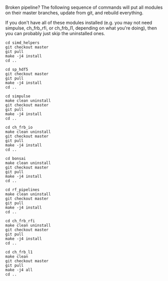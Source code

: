 Broken pipeline?  The following sequence of commands will put all modules on their master branches,
update from git, and rebuild everything.

If you don't have all of these modules installed (e.g. you may not need simpulse, ch_frb_rfi, or ch_frb_l1,
depending on what you're doing), then you can probably just skip the uninstalled ones.
```
cd simd_helpers
git checkout master
git pull
make -j4 install
cd ..

cd sp_hdf5
git checkout master
git pull
make -j4 install
cd ..

cd simpulse
make clean uninstall
git checkout master
git pull
make -j4 install
cd ..

cd ch_frb_io
make clean uninstall
git checkout master
git pull
make -j4 install
cd ..

cd bonsai
make clean uninstall
git checkout master
git pull
make -j4 install
cd ..

cd rf_pipelines
make clean uninstall
git checkout master
git pull
make -j4 install
cd ..

cd ch_frb_rfi
make clean uninstall
git checkout master
git pull
make -j4 install
cd ..

cd ch_frb_l1
make clean
git checkout master
git pull
make -j4 all
cd ..
```
